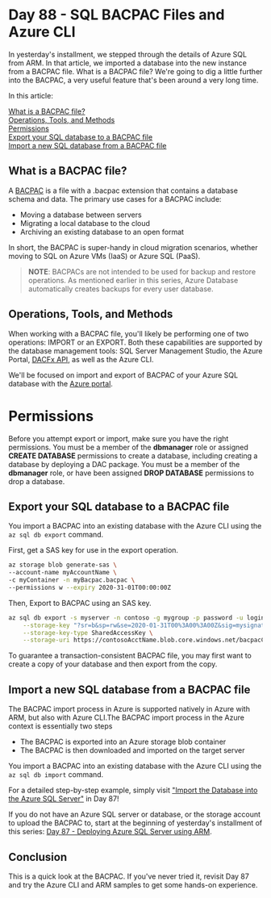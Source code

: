 # Day 88 - SQL BACPAC Files and Azure CLI

In yesterday's installment, we stepped through the details of Azure SQL from ARM. In that article, we imported a database into the new instance from a BACPAC file. What is a BACPAC file? We're going to dig a little further into the BACPAC, a very useful feature that's been around a very long time.

In this article:

[What is a BACPAC file?](#what-is-a-bacpac-file) </br>
[Operations, Tools, and Methods](#operations-tools-and-methods) </br>
[Permissions](#permissions) </br>
[Export your SQL database to a BACPAC file](#export-your-sql-database-to-a-bacpac-file) </br>
[Import a new SQL database from a BACPAC file](#import-a-new-sql-database-from-a-bacpac-file) </br>

## What is a BACPAC file?

A [BACPAC](https://docs.microsoft.com/en-us/sql/relational-databases/data-tier-applications/data-tier-applications?redirectedfrom=MSDN&view=sql-server-ver15#bacpac) is a file with a .bacpac extension that contains a database schema and data. The primary use cases for a BACPAC include:

- Moving a database between servers
- Migrating a local database to the cloud
- Archiving an existing database to an open format

In short, the BACPAC is super-handy in cloud migration scenarios, whether moving to SQL on Azure VMs (IaaS) or Azure SQL (PaaS).

> **NOTE**: BACPACs are not intended to be used for backup and restore operations. As mentioned earlier in this series, Azure Database automatically creates backups for every user database.

## Operations, Tools, and Methods

When working with a BACPAC file, you'll likely be performing one of two operations: IMPORT or an EXPORT. Both these capabilities are supported by the database management tools: SQL Server Management Studio, the Azure Portal, [DACFx API](https://blogs.msmvps.com/deborahk/deploying-a-dacpac-with-dacfx-api/), as well as the Azure CLI.

We'll be focused on import and export of BACPAC of your Azure SQL database with the [Azure portal](https://portal.azure.com).

# Permissions

Before you attempt export or import, make sure you have the right permissions. You must be a member of the **dbmanager** role or assigned **CREATE DATABASE** permissions to create a database, including creating a database by deploying a DAC package. You must be a member of the **dbmanager** role, or have been assigned **DROP DATABASE** permissions to drop a database.

## Export your SQL database to a BACPAC file

You import a BACPAC into an existing database with the Azure CLI using the `az sql db export` command.

First, get a SAS key for use in the export operation.

``` bash
az storage blob generate-sas \
--account-name myAccountName \
-c myContainer -n myBacpac.bacpac \
--permissions w --expiry 2020-31-01T00:00:00Z
```

Then, Export to BACPAC using an SAS key.

``` bash
az sql db export -s myserver -n contoso -g mygroup -p password -u login \
    --storage-key "?sr=b&sp=rw&se=2020-01-31T00%3A00%3A00Z&sig=mysignature&sv=2019-01-01" \
    --storage-key-type SharedAccessKey \
    --storage-uri https://contosoAcctName.blob.core.windows.net/bacpacContainer/contoso.bacpac
```

To guarantee a transaction-consistent BACPAC file, you may first want to create a copy of your database and then export from the copy.

## Import a new SQL database from a BACPAC file

The BACPAC import process in Azure is supported natively in Azure with ARM, but also with Azure CLI.The BACPAC import process in the Azure context is essentially two steps

- The BACPAC is exported into an Azure storage blob container
- The BACPAC is then downloaded and imported on the target server

You import a BACPAC into an existing database with the Azure CLI using the `az sql db import` command.

For a detailed step-by-step example, simply visit ["Import the Database into the Azure SQL Server"](https://github.com/starkfell/100DaysOfIaC/blob/master/articles/day.87.deploying.azure.sql.srv.arm.md#import-the-database-into-the-azure-sql-server) in Day 87!

If you do not have an Azure SQL server or database, or the storage account to upload the BACPAC to, start at the beginning of yesterday's installment of this series: [Day 87 - Deploying Azure SQL Server using ARM](day.87.deploying.azure.sql.srv.arm.md).


## Conclusion

This is a quick look at the BACPAC. If you've never tried it, revisit Day 87 and try the Azure CLI and ARM samples to get some hands-on experience.
